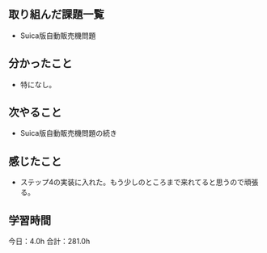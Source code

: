 ## 取り組んだ課題一覧
* Suica版自動販売機問題
## 分かったこと
* 特になし。
 
    
    

## 次やること
*  Suica版自動販売機問題の続き
## 感じたこと
*  ステップ4の実装に入れた。もう少しのところまで来れてると思うので頑張る。
 
## 学習時間
今日：4.0h
合計：281.0h
